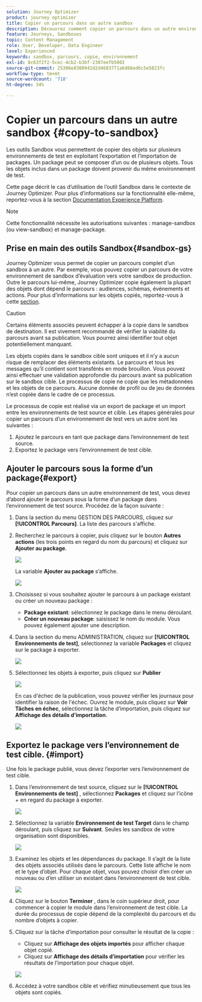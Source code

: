 ```yaml
---
solution: Journey Optimizer
product: journey optimizer
title: Copier un parcours dans un autre sandbox
description: Découvrez comment copier un parcours dans un autre environnement de test
feature: Journeys, Sandboxes
topic: Content Management
role: User, Developer, Data Engineer
level: Experienced
keywords: sandbox, parcours, copie, environnement
exl-id: 8c63f2f2-5cec-4cb2-b3bf-2387eefb5002
source-git-commit: 25306e8300942d2d4683771a6d66ed6c5e5823fc
workflow-type: tm+mt
source-wordcount: '718'
ht-degree: 34%

---
```


# Copier un parcours dans un autre sandbox {#copy-to-sandbox}

<!--
>[!CONTEXTUALHELP]
>id="ajo_journey_copy_main"
>title="Copy a journey to another sandbox"
>abstract="Journey Optimizer allows you to copy an entire journey from one sandbox to another. For example, you can copy a journey from the Stage sandbox environment to your Production sandbox. In addition to the Journey itself, Journey Optimizer also copies most of the objects the journey depends on."

>[!CONTEXTUALHELP]
>id="ajo_journey_copy_sandbox_details"
>title="Sandbox details"
>abstract="Select the destination sandbox you want to copy the journey to. Only sandboxes within your organization are available."

>[!CONTEXTUALHELP]
>id="ajo_journey_copy_object_details"
>title="Object details"
>abstract="This is the journey you are going to copy."

>[!CONTEXTUALHELP]
>id="ajo_journey_copy_dependent_objects"
>title="Dependent objects"
>abstract="This is the list of associated objects used in the journey. This list displays the name, the object type, as well as the internal Journey Optimizer ID."
-->

Les outils Sandbox vous permettent de copier des objets sur plusieurs environnements de test en exploitant l’exportation et l’importation de packages. Un package peut se composer d’un ou de plusieurs objets. Tous les objets inclus dans un package doivent provenir du même environnement de test.

Cette page décrit le cas d’utilisation de l’outil Sandbox dans le contexte de Journey Optimizer. Pour plus d’informations sur la fonctionnalité elle-même, reportez-vous à la section [Documentation Experience Platform](https://experienceleague.corp.adobe.com/docs/experience-platform/sandbox/ui/sandbox-tooling.html).

>[!NOTE]
>
>Cette fonctionnalité nécessite les autorisations suivantes : manage-sandbox (ou view-sandbox) et manage-package.

## Prise en main des outils Sandbox{#sandbox-gs}

Journey Optimizer vous permet de copier un parcours complet d’un sandbox à un autre. Par exemple, vous pouvez copier un parcours de votre environnement de sandbox d’évaluation vers votre sandbox de production. Outre le parcours lui-même, Journey Optimizer copie également la plupart des objets dont dépend le parcours : audiences, schémas, événements et actions. Pour plus d’informations sur les objets copiés, reportez-vous à cette [section](https://experienceleague.adobe.com/docs/experience-platform/sandbox/ui/sandbox-tooling.html#abobe-journey-optimizer-objects).

>[!CAUTION]
>
>Certains éléments associés peuvent échapper à la copie dans le sandbox de destination. Il est vivement recommandé de vérifier la viabilité du parcours avant sa publication. Vous pourrez ainsi identifier tout objet potentiellement manquant.

Les objets copiés dans le sandbox cible sont uniques et il n’y a aucun risque de remplacer des éléments existants. Le parcours et tous les messages qu’il contient sont transférés en mode brouillon. Vous pouvez ainsi effectuer une validation approfondie du parcours avant sa publication sur le sandbox cible. Le processus de copie ne copie que les métadonnées et les objets de ce parcours. Aucune donnée de profil ou de jeu de données n’est copiée dans le cadre de ce processus.

Le processus de copie est réalisé via un export de package et un import entre les environnements de test source et cible. Les étapes générales pour copier un parcours d’un environnement de test vers un autre sont les suivantes :

1. Ajoutez le parcours en tant que package dans l’environnement de test source.
1. Exportez le package vers l’environnement de test cible.

## Ajouter le parcours sous la forme d’un package{#export}

Pour copier un parcours dans un autre environnement de test, vous devez d’abord ajouter le parcours sous la forme d’un package dans l’environnement de test source. Procédez de la façon suivante :

1. Dans la section du menu GESTION DES PARCOURS, cliquez sur **[!UICONTROL Parcours]**. La liste des parcours s&#39;affiche.

1. Recherchez le parcours à copier, puis cliquez sur le bouton **Autres actions** (les trois points en regard du nom du parcours) et cliquez sur **Ajouter au package**.

   ![](assets/journey-sandbox1.png)

   La variable **Ajouter au package** s’affiche.

   ![](assets/journey-sandbox2.png)

1. Choisissez si vous souhaitez ajouter le parcours à un package existant ou créer un nouveau package :

   * **Package existant**: sélectionnez le package dans le menu déroulant.
   * **Créer un nouveau package**: saisissez le nom du module. Vous pouvez également ajouter une description.

1. Dans la section du menu ADMINISTRATION, cliquez sur **[!UICONTROL Environnements de test]**, sélectionnez la variable **Packages** et cliquez sur le package à exporter.

   ![](assets/journey-sandbox3.png)

1. Sélectionnez les objets à exporter, puis cliquez sur **Publier**

   ![](assets/journey-sandbox4.png)

   En cas d&#39;échec de la publication, vous pouvez vérifier les journaux pour identifier la raison de l&#39;échec. Ouvrez le module, puis cliquez sur **Voir Tâches en échec**, sélectionnez la tâche d’importation, puis cliquez sur **Affichage des détails d’importation**.

   ![](assets/journey-sandbox9.png)

## Exportez le package vers l’environnement de test cible. {#import}

Une fois le package publié, vous devez l’exporter vers l’environnement de test cible.

1. Dans l’environnement de test source, cliquez sur le **[!UICONTROL Environnements de test]** , sélectionnez **Packages** et cliquez sur l’icône + en regard du package à exporter.

   ![](assets/journey-sandbox5.png)

1. Sélectionnez la variable **Environnement de test Target** dans le champ déroulant, puis cliquez sur **Suivant**. Seules les sandbox de votre organisation sont disponibles.

   ![](assets/journey-sandbox6.png)

1. Examinez les objets et les dépendances du package. Il s’agit de la liste des objets associés utilisés dans le parcours. Cette liste affiche le nom et le type d’objet. Pour chaque objet, vous pouvez choisir d’en créer un nouveau ou d’en utiliser un existant dans l’environnement de test cible.

   ![](assets/journey-sandbox7.png)

1. Cliquez sur le bouton **Terminer** , dans le coin supérieur droit, pour commencer à copier le module dans l’environnement de test cible. La durée du processus de copie dépend de la complexité du parcours et du nombre d’objets à copier.

1. Cliquez sur la tâche d’importation pour consulter le résultat de la copie :

   * Cliquez sur **Affichage des objets importés** pour afficher chaque objet copié.
   * Cliquez sur **Affichage des détails d’importation** pour vérifier les résultats de l’importation pour chaque objet.

   ![](assets/journey-sandbox8.png)

1. Accédez à votre sandbox cible et vérifiez minutieusement que tous les objets sont copiés.
